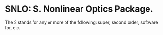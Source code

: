 # SNLO: S. Nonlinear Optics Package.

The S stands for any or more of the following: super, second order, software for, etc.
